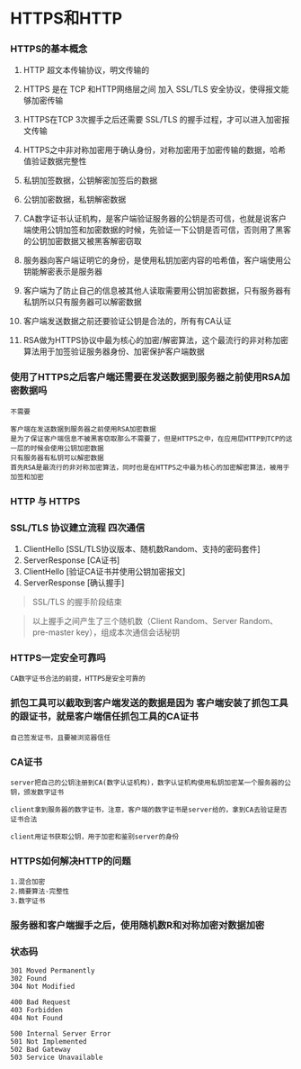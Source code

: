 # HTTPS和HTTP

### HTTPS的基本概念

1. HTTP 超文本传输协议，明文传输的

2. HTTPS 是在 TCP 和HTTP网络层之间 加入 SSL/TLS 安全协议，使得报文能够加密传输

3. HTTPS在TCP 3次握手之后还需要 SSL/TLS 的握手过程，才可以进入加密报文传输

4. HTTPS之中非对称加密用于确认身份，对称加密用于加密传输的数据，哈希值验证数据完整性

5. 私钥加签数据，公钥解密加签后的数据

6. 公钥加密数据，私钥解密数据

7. CA数字证书认证机构，是客户端验证服务器的公钥是否可信，也就是说客户端使用公钥加签和加密数据的时候，先验证一下公钥是否可信，否则用了黑客的公钥加密数据又被黑客解密窃取

8. 服务器向客户端证明它的身份，是使用私钥加密内容的哈希值，客户端使用公钥能解密表示是服务器

9. 客户端为了防止自己的信息被其他人读取需要用公钥加密数据，只有服务器有私钥所以只有服务器可以解密数据

10. 客户端发送数据之前还要验证公钥是合法的，所有有CA认证

11. RSA做为HTTPS协议中最为核心的加密/解密算法，这个最流行的非对称加密算法用于加签验证服务器身份、加密保护客户端数据

### 使用了HTTPS之后客户端还需要在发送数据到服务器之前使用RSA加密数据吗

```
不需要

客户端在发送数据到服务器之前使用RSA加密数据
是为了保证客户端信息不被黑客窃取那么不需要了，但是HTTPS之中，在应用层HTTP到TCP的这一层的时候会使用公钥加密数据
只有服务器有私钥可以解密数据 
首先RSA是最流行的非对称加密算法，同时也是在HTTPS之中最为核心的加密解密算法，被用于加签和加密
```

### HTTP 与 HTTPS

### SSL/TLS 协议建立流程 四次通信

1. ClientHello [SSL/TLS协议版本、随机数Random、支持的密码套件]
2. ServerResponse [CA证书]
3. ClientHello [验证CA证书并使用公钥加密报文]
4. ServerResponse [确认握手]

> SSL/TLS 的握手阶段结束

> 以上握手之间产生了三个随机数（Client Random、Server Random、pre-master key），组成本次通信会话秘钥

### HTTPS一定安全可靠吗

```
CA数字证书合法的前提，HTTPS是安全可靠的
```

### 抓包工具可以截取到客户端发送的数据是因为 客户端安装了抓包工具的跟证书，就是客户端信任抓包工具的CA证书

```
自己签发证书，且要被浏览器信任
```


### CA证书
```
server把自己的公钥注册到CA(数字认证机构)，数字认证机构使用私钥加密某一个服务器的公钥，颁发数字证书

client拿到服务器的数字证书，注意，客户端的数字证书是server给的，拿到CA去验证是否证书合法

client用证书获取公钥，用于加密和鉴别server的身份
```

### HTTPS如何解决HTTP的问题
```
1.混合加密
2.摘要算法-完整性
3.数字证书
```
### 服务器和客户端握手之后，使用随机数R和对称加密对数据加密

### 状态码

```
301 Moved Permanently
302 Found
304 Not Modified

400 Bad Request
403 Forbidden
404 Not Found

500 Internal Server Error
501 Not Implemented
502 Bad Gateway
503 Service Unavailable
```